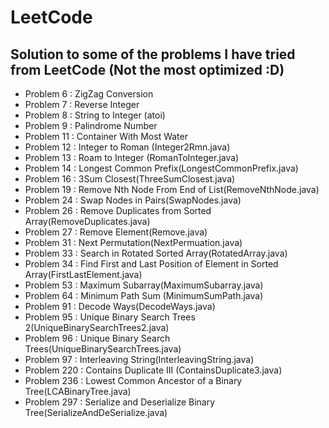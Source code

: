 # LeetCode

## Solution to some of the problems I have tried from LeetCode (Not the most optimized :D)

+ Problem 6 : ZigZag Conversion
+ Problem 7 : Reverse Integer
+ Problem 8 : String to Integer (atoi)
+ Problem 9 : Palindrome Number
+ Problem 11 : Container With Most Water
+ Problem 12 : Integer to Roman (Integer2Rmn.java)
+ Problem 13 : Roam to Integer (RomanToInteger.java)
+ Problem 14 : Longest Common Prefix(LongestCommonPrefix.java)
+ Problem 16 : 3Sum Closest(ThreeSumClosest.java)
+ Problem 19 : Remove Nth Node From End of List(RemoveNthNode.java)
+ Problem 24 : Swap Nodes in Pairs(SwapNodes.java)
+ Problem 26 : Remove Duplicates from Sorted Array(RemoveDuplicates.java)
+ Problem 27 : Remove Element(Remove.java)
+ Problem 31 : Next Permutation(NextPermuation.java)
+ Problem 33 : Search in Rotated Sorted Array(RotatedArray.java)
+ Problem 34 : Find First and Last Position of Element in Sorted Array(FirstLastElement.java)
+ Problem 53 : Maximum Subarray(MaximumSubarray.java)
+ Problem 64 : Minimum Path Sum (MinimumSumPath.java)
+ Problem 91 : Decode Ways(DecodeWays.java)
+ Problem 95 : Unique Binary Search Trees 2(UniqueBinarySearchTrees2.java)
+ Problem 96 : Unique Binary Search Trees(UniqueBinarySearchTrees.java)
+ Problem 97 : Interleaving String(InterleavingString.java)
+ Problem 220 : Contains Duplicate III (ContainsDuplicate3.java)
+ Problem 236 : Lowest Common Ancestor of a Binary Tree(LCABinaryTree.java)
+ Problem 297 : Serialize and Deserialize Binary Tree(SerializeAndDeSerialize.java)
